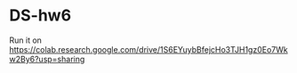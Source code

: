 # DS-hw6

Run it on https://colab.research.google.com/drive/1S6EYuybBfejcHo3TJH1gz0Eo7Wkw2By6?usp=sharing
